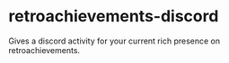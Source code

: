 # retroachievements-discord
Gives a discord activity for your current rich presence on retroachievements.

